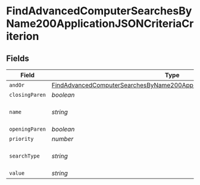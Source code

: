 # FindAdvancedComputerSearchesByName200ApplicationJSONCriteriaCriterion


## Fields

| Field                                                                                                                                                                               | Type                                                                                                                                                                                | Required                                                                                                                                                                            | Description                                                                                                                                                                         | Example                                                                                                                                                                             |
| ----------------------------------------------------------------------------------------------------------------------------------------------------------------------------------- | ----------------------------------------------------------------------------------------------------------------------------------------------------------------------------------- | ----------------------------------------------------------------------------------------------------------------------------------------------------------------------------------- | ----------------------------------------------------------------------------------------------------------------------------------------------------------------------------------- | ----------------------------------------------------------------------------------------------------------------------------------------------------------------------------------- |
| `andOr`                                                                                                                                                                             | [FindAdvancedComputerSearchesByName200ApplicationJSONCriteriaCriterionAndOr](../../models/operations/findadvancedcomputersearchesbyname200applicationjsoncriteriacriterionandor.md) | :heavy_minus_sign:                                                                                                                                                                  | N/A                                                                                                                                                                                 |                                                                                                                                                                                     |
| `closingParen`                                                                                                                                                                      | *boolean*                                                                                                                                                                           | :heavy_minus_sign:                                                                                                                                                                  | N/A                                                                                                                                                                                 |                                                                                                                                                                                     |
| `name`                                                                                                                                                                              | *string*                                                                                                                                                                            | :heavy_minus_sign:                                                                                                                                                                  | Name of the criteria                                                                                                                                                                | Last Inventory Update                                                                                                                                                               |
| `openingParen`                                                                                                                                                                      | *boolean*                                                                                                                                                                           | :heavy_minus_sign:                                                                                                                                                                  | N/A                                                                                                                                                                                 |                                                                                                                                                                                     |
| `priority`                                                                                                                                                                          | *number*                                                                                                                                                                            | :heavy_minus_sign:                                                                                                                                                                  | N/A                                                                                                                                                                                 |                                                                                                                                                                                     |
| `searchType`                                                                                                                                                                        | *string*                                                                                                                                                                            | :heavy_minus_sign:                                                                                                                                                                  | Operator                                                                                                                                                                            | more than x days ago                                                                                                                                                                |
| `value`                                                                                                                                                                             | *string*                                                                                                                                                                            | :heavy_minus_sign:                                                                                                                                                                  | N/A                                                                                                                                                                                 | 7                                                                                                                                                                                   |